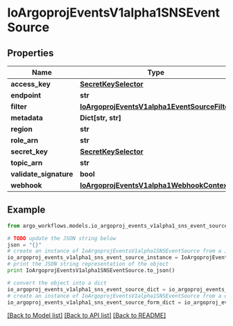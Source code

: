 # IoArgoprojEventsV1alpha1SNSEventSource


## Properties

Name | Type | Description | Notes
------------ | ------------- | ------------- | -------------
**access_key** | [**SecretKeySelector**](SecretKeySelector.md) |  | [optional] 
**endpoint** | **str** |  | [optional] 
**filter** | [**IoArgoprojEventsV1alpha1EventSourceFilter**](IoArgoprojEventsV1alpha1EventSourceFilter.md) |  | [optional] 
**metadata** | **Dict[str, str]** |  | [optional] 
**region** | **str** |  | [optional] 
**role_arn** | **str** |  | [optional] 
**secret_key** | [**SecretKeySelector**](SecretKeySelector.md) |  | [optional] 
**topic_arn** | **str** |  | [optional] 
**validate_signature** | **bool** |  | [optional] 
**webhook** | [**IoArgoprojEventsV1alpha1WebhookContext**](IoArgoprojEventsV1alpha1WebhookContext.md) |  | [optional] 

## Example

```python
from argo_workflows.models.io_argoproj_events_v1alpha1_sns_event_source import IoArgoprojEventsV1alpha1SNSEventSource

# TODO update the JSON string below
json = "{}"
# create an instance of IoArgoprojEventsV1alpha1SNSEventSource from a JSON string
io_argoproj_events_v1alpha1_sns_event_source_instance = IoArgoprojEventsV1alpha1SNSEventSource.from_json(json)
# print the JSON string representation of the object
print IoArgoprojEventsV1alpha1SNSEventSource.to_json()

# convert the object into a dict
io_argoproj_events_v1alpha1_sns_event_source_dict = io_argoproj_events_v1alpha1_sns_event_source_instance.to_dict()
# create an instance of IoArgoprojEventsV1alpha1SNSEventSource from a dict
io_argoproj_events_v1alpha1_sns_event_source_form_dict = io_argoproj_events_v1alpha1_sns_event_source.from_dict(io_argoproj_events_v1alpha1_sns_event_source_dict)
```
[[Back to Model list]](../README.md#documentation-for-models) [[Back to API list]](../README.md#documentation-for-api-endpoints) [[Back to README]](../README.md)


